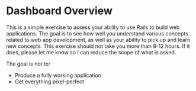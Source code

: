 # Dashboard Overview
This is a simple exercise to assess your ability to use Rails to build web applications. The goal is to see how well you understand various concepts related to web app development, as well as your ability to pick up and learn new concepts. This exercise should not take you more than 8-12 hours. If it does, please let me know so I can reduce the scope of what is asked. 

The goal is not to:
- Produce a fully working application
- Get everything pixel-perfect

